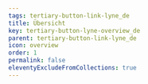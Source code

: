 ```yaml
---
tags: tertiary-button-link-lyne_de
title: Übersicht
key: tertiary-button-lyne-overview_de
parent: tertiary-button-link-lyne_de
icon: overview
order: 1
permalink: false
eleventyExcludeFromCollections: true
---
```


